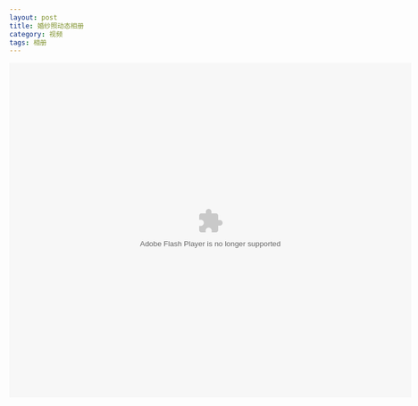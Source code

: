 ```yaml
---
layout: post
title: 婚纱照动态相册
category: 视频
tags: 相册
---
```


<embed src="http://player.youku.com/player.php/sid/XNjAwOTY2NTc2/v.swf" allowFullScreen="true" quality="high" width="720" height="600" align="middle" allowScriptAccess="always" type="application/x-shockwave-flash"></embed>
